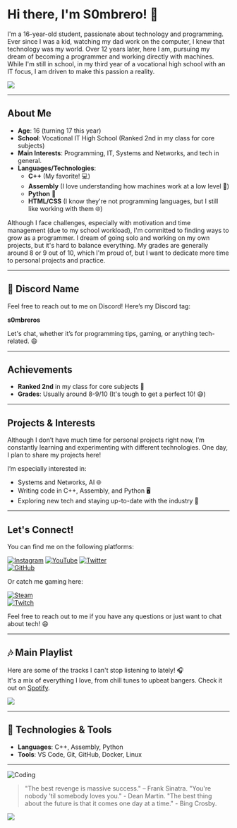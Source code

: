 # Hi there, I'm S0mbrero! 👋

I'm a 16-year-old student, passionate about technology and programming. Ever since I was a kid, watching my dad work on the computer, I knew that technology was my world. Over 12 years later, here I am, pursuing my dream of becoming a programmer and working directly with machines. While I'm still in school, in my third year of a vocational high school with an IT focus, I am driven to make this passion a reality.

![](https://ru.pinterest.com/pin/592997475950782242/)

---

## About Me

- **Age**: 16 (turning 17 this year)
- **School**: Vocational IT High School (Ranked 2nd in my class for core subjects)
- **Main Interests**: Programming, IT, Systems and Networks, and tech in general.
- **Languages/Technologies**: 
  - **C++** (My favorite! 💻)
  - **Assembly** (I love understanding how machines work at a low level 🔧)
  - **Python** 🐍
  - **HTML/CSS** (I know they're not programming languages, but I still like working with them 🌐)

Although I face challenges, especially with motivation and time management (due to my school workload), I'm committed to finding ways to grow as a programmer. I dream of going solo and working on my own projects, but it's hard to balance everything. My grades are generally around 8 or 9 out of 10, which I'm proud of, but I want to dedicate more time to personal projects and practice.

---

## 💬 Discord Name
Feel free to reach out to me on Discord! Here’s my Discord tag:

**s0mbreros**

Let's chat, whether it’s for programming tips, gaming, or anything tech-related. 😄

---

## Achievements

- **Ranked 2nd** in my class for core subjects 🏅
- **Grades**: Usually around 8-9/10 (It's tough to get a perfect 10! 😅)

---

## Projects & Interests

Although I don’t have much time for personal projects right now, I’m constantly learning and experimenting with different technologies. One day, I plan to share my projects here! 

I’m especially interested in:
- Systems and Networks, AI 🌐
- Writing code in C++, Assembly, and Python 🖥️
- Exploring new tech and staying up-to-date with the industry 🤖

---

## Let's Connect! 

You can find me on the following platforms: 


[![Instagram](https://img.shields.io/badge/Instagram-%23E4405F.svg?&style=flat&logo=instagram&logoColor=white)](https://www.instagram.com/s0mbrero_exilus/)
[![YouTube](https://img.shields.io/badge/YouTube-%23FF0000.svg?&style=flat&logo=youtube&logoColor=white)](https://www.youtube.com/@ItsS0mbreroOnRoad)
[![Twitter](https://img.shields.io/badge/Twitter-%231DA1F2.svg?&style=flat&logo=twitter&logoColor=white)](https://x.com/S0mbrero_Exilus)  
[![GitHub](https://img.shields.io/badge/GitHub-%23121011.svg?&style=flat&logo=github&logoColor=white)](https://github.com/S0mbreros)

Or catch me gaming here:

[![Steam](https://img.shields.io/badge/Steam-%23000000.svg?&style=flat&logo=steam&logoColor=white)](https://steamcommunity.com/id/BestViberEU/)  
[![Twitch](https://img.shields.io/badge/Twitch-%2311B5E4.svg?&style=flat&logo=twitch&logoColor=white)](https://www.twitch.tv/exilus_s0mbrero)



Feel free to reach out to me if you have any questions or just want to chat about tech! 😄

---

## 🎶 Main Playlist

Here are some of the tracks I can't stop listening to lately! 🎧  
It's a mix of everything I love, from chill tunes to upbeat bangers. Check it out on [Spotify](https://open.spotify.com/playlist/2pc1VhZAy0GoXFHSoJ1Mbo?si=66f4692cf94a42ab).

![](https://ru.pinterest.com/pin/4362930883349053/)

---


## 🔧 Technologies & Tools
- **Languages**: C++, Assembly, Python
- **Tools**: VS Code, Git, GitHub, Docker, Linux

---

![Coding](https://ru.pinterest.com/pin/881368589571768390/)

> "The best revenge is massive success." – Frank Sinatra.
> "You're nobody 'til somebody loves you." - Dean Martin.
>"The best thing about the future is that it comes one day at a time." - Bing Crosby.



![](https://ru.pinterest.com/pin/1145181011493480077/)

